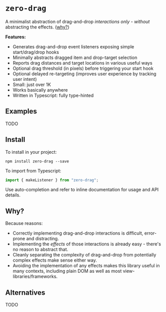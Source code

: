 # `zero-drag`

A minimalist abstraction of drag-and-drop *interactions only - without* abstracting the effects. ([why?](#why))

**Features:**

  * Generates drag-and-drop event listeners exposing simple start/drag/drop hooks
  * Minimally abstracts dragged item and drop-target selection
  * Reports drag distances and target locations in various useful ways
  * Optional drag threshold (in pixels) before triggering your start hook
  * Optional delayed re-targeting (improves user experience by tracking user intent)
  * Small: just over 1K
  * Works basically anywhere
  * Written in Typescript: fully type-hinted

## Examples

TODO

## Install

To install in your project:

    npm install zero-drag --save

To import from Typescript:

```ts
import { makeListener } from "zero-drag";
```

Use auto-completion and refer to inline documentation for usage and API details.

<a name="why"></a>
## Why?

Because reasons:

  * Correctly implementing drag-and-drop interactions is difficult, error-prone and distracting.
  * Implementing the *effects* of those interactions is already easy - there's no reason to abstract that.
  * Cleanly separating the complexity of drag-and-drop from potentially complex effects make sense either way.
  * Avoiding the implementation of any effects makes this library useful in many contexts, including plain DOM as well as most view-libraries/frameworks.

## Alternatives

TODO
